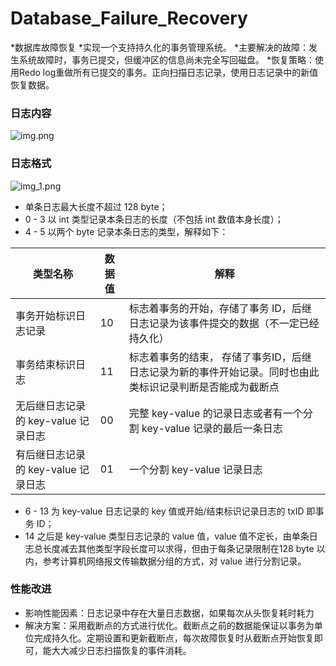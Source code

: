 # Database_Failure_Recovery
*数据库故障恢复
*实现一个支持持久化的事务管理系统。
*主要解决的故障：发生系统故障时，事务已提交，但缓冲区的信息尚未完全写回磁盘。
*恢复策略：使用Redo log重做所有已提交的事务。正向扫描日志记录，使用日志记录中的新值恢复数据。



### 日志内容
![img.png](img.png)



### 日志格式

![img_1.png](img_1.png)


* 单条日志最大长度不超过 128 byte；
* 0 - 3 以 int 类型记录本条日志的长度（不包括 int 数值本身长度）；
* 4 - 5 以两个 byte 记录本条日志的类型，解释如下：

| 类型名称                            | 数据值 | 解释                                                         |
| ----------------------------------- | ------ | ------------------------------------------------------------ |
| 事务开始标识日志记录                | 10     | 标志着事务的开始，存储了事务 ID，后继日志记录为该事件提交的数据（不一定已经持久化） |
| 事务结束标识日志                    | 11     | 标志着事务的结束， 存储了事务ID，后继日志记录为新的事件开始记录。同时也由此类标识记录判断是否能成为截断点 |
| 无后继日志记录的 key-value 记录日志 | 00     | 完整 key-value 的记录日志或者有一个分割 key-value 记录的最后一条日志 |
| 有后继日志记录的 key-value 记录日志 | 01     | 一个分割 key-value 记录日志                                  |

* 6 - 13 为 key-value 日志记录的 key 值或开始/结束标识记录日志的 txID 即事务 ID；
* 14 之后是 key-value 类型日志记录的 value 值，value 值不定长，由单条日志总长度减去其他类型字段长度可以求得，但由于每条记录限制在128 byte 以内，参考计算机网络报文传输数据分组的方式，对 value 进行分割记录。

### 性能改进

* 影响性能因素：日志记录中存在大量日志数据，如果每次从头恢复耗时耗力
* 解决方案：采用截断点的方式进行优化。截断点之前的数据能保证以事务为单位完成持久化。定期设置和更新截断点，每次故障恢复时从截断点开始恢复即可，能大大减少日志扫描恢复的事件消耗。
